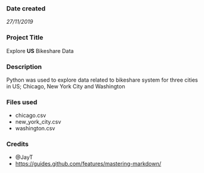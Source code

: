 ### Date created
*27/11/2019*

### Project Title
Explore **US** Bikeshare Data

### Description
Python was used to explore data related to bikeshare system for three cities in US; Chicago, New York City and Washington

### Files used
* chicago.csv
* new_york_city.csv
* washington.csv

### Credits
* @JayT
* https://guides.github.com/features/mastering-markdown/

